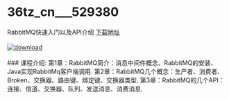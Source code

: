 # 36tz_cn___529380
RabbitMQ快速入门以及API介绍
[下载地址](http://www.36tz.cn/article/529380 "下载地址")
<br/></br>[![download](http://36tz.cn/muke_img/2019_12_356-56-300x202.jpg "下载地址")](http://www.36tz.cn/article/529380 "下载地址")
<br/></br>### 课程介绍:
第1章：RabbitMQ简介：消息中间件概念、RabbitMQ的安装、Java实现RabbitMq客户端调用.
第2章：RabbitMQ几个概念：生产者、消费者、Broken、交换器、路由键、绑定键、交换器类型.
第3章：RabbitMQ的几个API：连接、信道、交换器、队列、发送消息、消费消息.


